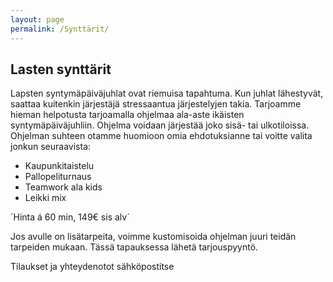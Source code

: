 ```yaml
---
layout: page
permalink: /Synttärit/
---
```


## Lasten synttärit

Lapsten syntymäpäiväjuhlat ovat riemuisa tapahtuma. Kun juhlat lähestyvät, saattaa kuitenkin järjestäjä stressaantua järjestelyjen takia. 
Tarjoamme hieman helpotusta tarjoamalla ohjelmaa ala-aste ikäisten syntymäpäiväjuhliin. Ohjelma voidaan järjestää joko sisä- tai 
ulkotiloissa. Ohjelman suhteen otamme huomioon omia ehdotuksianne tai voitte valita jonkun seuraavista:

* Kaupunkitaistelu
* Pallopeliturnaus
* Teamwork ala kids
* Leikki mix

´Hinta á 60 min, 149€ sis alv´

Jos avulle on lisätarpeita, voimme kustomisoida ohjelman juuri teidän tarpeiden mukaan. Tässä tapauksessa lähetä tarjouspyyntö.

Tilaukset ja yhteydenotot sähköpostitse


